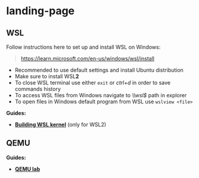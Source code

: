# landing-page

## WSL

Follow instructions here to set up and install WSL on Windows:
> https://learn.microsoft.com/en-us/windows/wsl/install
* Recommended to use default settings and install Ubuntu distribution
* Make sure to install WSL**2**
* To close WSL terminal use either `exit` or *ctrl+d* in order to save commands history
* To access WSL files from Windows navigate to *\\\\wsl$* path in explorer
* To open files in Windows default program from WSL use `wslview <file>`

**Guides:**

- **[Building WSL kernel](https://github.com/dima-lech/wsl2-linux-kernel)** (only for WSL2)

## QEMU

**Guides:**

- **[QEMU lab](https://github.com/dima-lech/linux-course-qemu-lab)**

